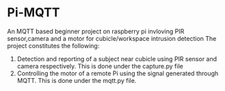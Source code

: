 # Pi-MQTT
An MQTT based beginner project on raspberry pi invloving PIR sensor,camera and a motor for cubicle/workspace intrusion detection
The project constitutes the following:
1. Detection and reporting of a subject near cubicle using PIR sensor and camera respectively. This is done under the capture.py file
2. Controlling the motor of a remote Pi using the signal generated through MQTT. This is done under the mqtt.py file.
